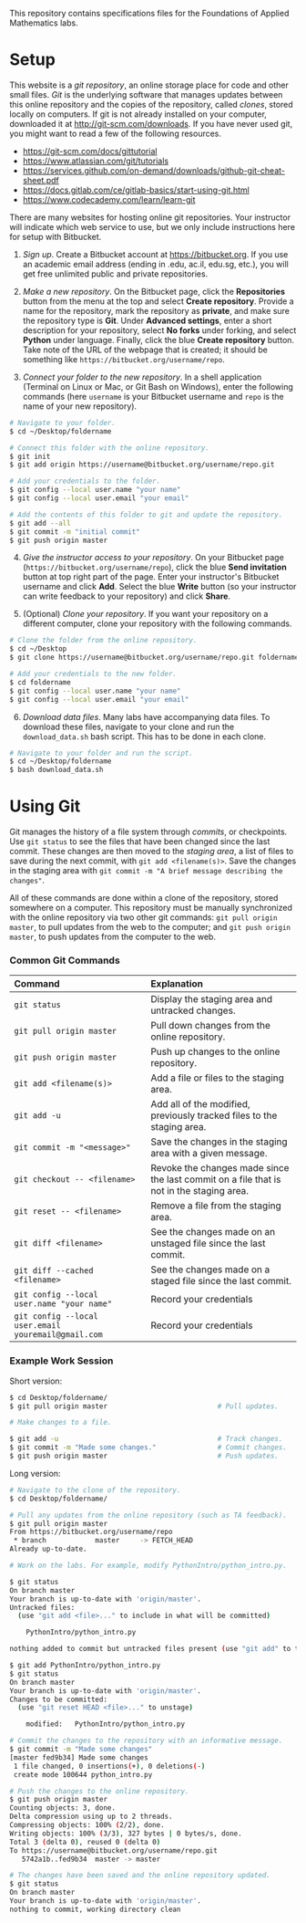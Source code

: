 This repository contains specifications files for the Foundations of Applied Mathematics labs.

# Setup

This website is a _git repository_, an online storage place for code and other small files.
_Git_ is the underlying software that manages updates between this online repository and the copies of the repository, called _clones_, stored locally on computers.
If git is not already installed on your computer, downloaded it at http://git-scm.com/downloads.
If you have never used git, you might want to read a few of the following resources.
- https://git-scm.com/docs/gittutorial
- https://www.atlassian.com/git/tutorials
- https://services.github.com/on-demand/downloads/github-git-cheat-sheet.pdf
- https://docs.gitlab.com/ce/gitlab-basics/start-using-git.html
- https://www.codecademy.com/learn/learn-git

There are many websites for hosting online git repositories.
Your instructor will indicate which web service to use, but we only include instructions here for setup with Bitbucket.

1. _Sign up_. Create a Bitbucket account at https://bitbucket.org.
If you use an academic email address (ending in .edu, ac.il, edu.sg, etc.), you will get free unlimited public and private repositories.

2. _Make a new repository_.
On the Bitbucket page, click the **Repositories** button from the menu at the top and select **Create repository**.
Provide a name for the repository, mark the repository as **private**, and make sure the repository type is **Git**.
Under **Advanced settings**, enter a short description for your repository, select **No forks** under forking, and select **Python** under language.
Finally, click the blue **Create repository** button.
Take note of the URL of the webpage that is created; it should be something like `https://bitbucket.org/username/repo`.


3. _Connect your folder to the new repository_.
In a shell application (Terminal on Linux or Mac, or Git Bash on Windows), enter the following commands (here `username` is your Bitbucket username and `repo` is the name of your new repository).

```bash
# Navigate to your folder.
$ cd ~/Desktop/foldername

# Connect this folder with the online repository.
$ git init
$ git add origin https://username@bitbucket.org/username/repo.git

# Add your credentials to the folder.
$ git config --local user.name "your name"
$ git config --local user.email "your email"

# Add the contents of this folder to git and update the repository.
$ git add --all
$ git commit -m "initial commit"
$ git push origin master
```

4. _Give the instructor access to your repository_.
On your Bitbucket page (`https://bitbucket.org/username/repo`), click the blue **Send invitation** button at top right part of the page.
Enter your instructor's Bitbucket username and click **Add**.
Select the blue **Write** button (so your instructor can write feedback to your repository) and click **Share**.

5. (Optional) _Clone your repository_.
If you want your repository on a different computer, clone your repository with the following commands.

```bash
# Clone the folder from the online repository.
$ cd ~/Desktop
$ git clone https://username@bitbucket.org/username/repo.git foldername

# Add your credentials to the new folder.
$ cd foldername
$ git config --local user.name "your name"
$ git config --local user.email "your email"
```

6. _Download data files_.
Many labs have accompanying data files.
To download these files, navigate to your clone and run the `download_data.sh` bash script.
This has to be done in each clone.

```bash
# Navigate to your folder and run the script.
$ cd ~/Desktop/foldername
$ bash download_data.sh
```

# Using Git

Git manages the history of a file system through _commits_, or checkpoints.
Use `git status` to see the files that have been changed since the last commit.
These changes are then moved to the _staging area_, a list of files to save during the next commit, with `git add <filename(s)>`.
Save the changes in the staging area with `git commit -m "A brief message describing the changes"`.

All of these commands are done within a clone of the repository, stored somewhere on a computer.
This repository must be manually synchronized with the online repository via two other git commands: `git pull origin master`, to pull updates from the web to the computer; and `git push origin master`, to push updates from the computer to the web.

### Common Git Commands

| Command                     | Explanation                                    |
|:------------------------------------------------|:---------------------------|
| `git status`               | Display the staging area and untracked changes.|
| `git pull origin master`   | Pull down changes from the online repository.  |
| `git push origin master`   | Push up changes to the online repository.      |
| `git add <filename(s)>`    | Add a file or files to the staging area.       |
| `git add -u`               | Add all of the modified, previously tracked files to the staging area.|
| `git commit -m "<message>"` | Save the changes in the staging area with a given message.|
| `git checkout -- <filename>` | Revoke the changes made since the last commit on a file that is not in the staging area. |
| `git reset -- <filename>`  | Remove a file from the staging area.           |
| `git diff <filename>`      | See the changes made on an unstaged file since the last commit.|
| `git diff --cached <filename>` | See the changes made on a staged file since the last commit.|
| `git config --local user.name "your name"` | Record your credentials |
| `git config --local user.email youremail@gmail.com` | Record your credentials |

### Example Work Session

Short version:
```bash
$ cd Desktop/foldername/
$ git pull origin master                           # Pull updates.

# Make changes to a file.

$ git add -u                                       # Track changes.
$ git commit -m "Made some changes."               # Commit changes.
$ git push origin master                           # Push updates.
```

Long version:
```bash
# Navigate to the clone of the repository.
$ cd Desktop/foldername/

# Pull any updates from the online repository (such as TA feedback).
$ git pull origin master
From https://bitbucket.org/username/repo
 * branch            master     -> FETCH_HEAD
Already up-to-date.

# Work on the labs. For example, modify PythonIntro/python_intro.py.

$ git status
On branch master
Your branch is up-to-date with 'origin/master'.
Untracked files:
  (use "git add <file>..." to include in what will be committed)

    PythonIntro/python_intro.py

nothing added to commit but untracked files present (use "git add" to track)

$ git add PythonIntro/python_intro.py
$ git status
On branch master
Your branch is up-to-date with 'origin/master'.
Changes to be committed:
  (use "git reset HEAD <file>..." to unstage)

    modified:   PythonIntro/python_intro.py

# Commit the changes to the repository with an informative message.
$ git commit -m "Made some changes"
[master fed9b34] Made some changes
 1 file changed, 0 insertions(+), 0 deletions(-)
 create mode 100644 python_intro.py

# Push the changes to the online repository.
$ git push origin master
Counting objects: 3, done.
Delta compression using up to 2 threads.
Compressing objects: 100% (2/2), done.
Writing objects: 100% (3/3), 327 bytes | 0 bytes/s, done.
Total 3 (delta 0), reused 0 (delta 0)
To https://username@bitbucket.org/username/repo.git
   5742a1b..fed9b34  master -> master

# The changes have been saved and the online repository updated.
$ git status
On branch master
Your branch is up-to-date with 'origin/master'.
nothing to commit, working directory clean
```

